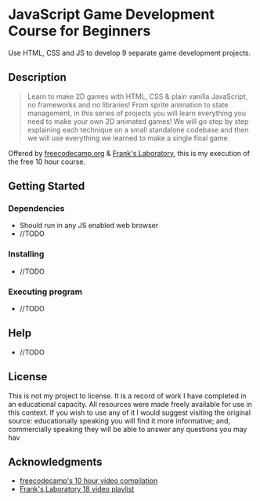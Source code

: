 # JavaScript Game Development Course for Beginners

Use HTML, CSS and JS to develop 9 separate game development projects.

## Description

> Learn to make 2D games with HTML, CSS & plain vanilla JavaScript, no frameworks and no libraries! From sprite animation to state management, in this series of projects you will learn everything you need to make your own 2D animated games! We will go step by step explaining each technique on a small standalone codebase and then we will use everything we learned to make a single final game.

Offered by [freecodecamp.org](https://www.freecodecamp.org/) & [Frank's Laboratory](https://www.youtube.com/c/Frankslaboratory), this is my execution of the free 10 hour course.

## Getting Started

### Dependencies

* Should run in any JS enabled web browser
* //TODO

### Installing

* //TODO

### Executing program

* //TODO

## Help

* //TODO

## License

This is not my project to license. It is a record of work I have completed in an educational capacity. All resources were made freely available for use in this context. If you wish to use any of it I would suggest visiting the original source: educationally speaking you will find it more informative; and, commercially speaking they will be able to answer any questions you may hav

## Acknowledgments

* [freecodecamp's 10 hour video compilation](https://www.youtube.com/watch?v=GFO_txvwK_c)
* [Frank's Laboratory 18 video playlist](https://www.youtube.com/watch?v=CY0HE277IBM&list=PLYElE_rzEw_uryBrrzu2E626MY4zoXvx2)
